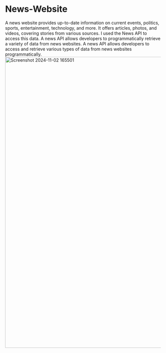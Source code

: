 # News-Website
A news website provides up-to-date information on current events, politics, sports, entertainment, technology, and more. It offers articles, photos, and videos, covering stories from various sources.
I used the News API to access this data. A news API allows developers to programmatically retrieve a variety of data from news websites.
A news API allows developers to access and retrieve various types of data from news websites programmatically.
<img width="943" alt="Screenshot 2024-11-02 165501" src="https://github.com/user-attachments/assets/286a278a-a163-4158-bd39-fbe133f1c6fb">


